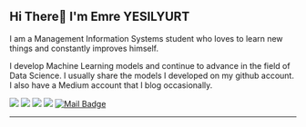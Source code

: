 ## **Hi There👋 I'm Emre YESILYURT**


I am a Management Information Systems student who loves to learn new things and constantly improves himself.

I develop Machine Learning models and continue to advance in the field of Data Science. I usually share the models I developed on my github account. I also have a Medium account that I blog occasionally.



[![](https://img.shields.io/badge/-Twitter-99A3A4?style=for-the-badge&logo=twitter&logoColor=white)](https://twitter.com/yesilyurttemre)
[![](https://img.shields.io/badge/-Linkedin-7F8C8D?style=for-the-badge&logo=linkedin&logoColor=white)](https://www.linkedin.com/in/yesilyurtemre/)
[![](https://img.shields.io/badge/-Kaggle-707B7C?style=for-the-badge&logo=kaggle&logoColor=white)](https://www.kaggle.com/yesilyurttemre)
[![](https://img.shields.io/badge/-Medium-515A5A?style=for-the-badge&logo=medium&logoColor=white)](https://medium.com/@emreyesilyurt)
[![Mail Badge](https://img.shields.io/badge/-yesilyurttemre@gmail.com-424949?style=for-the-badge&logo=gmail&logoColor=white)](mailto:yesilyurttemre@gmail.com)

---
